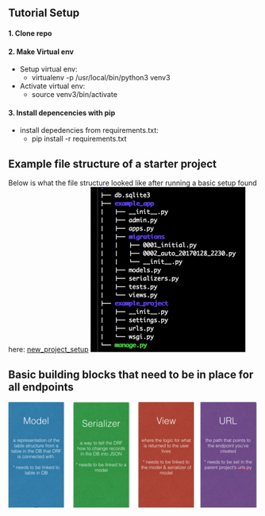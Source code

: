 ## Tutorial Setup
#### 1. Clone repo 
#### 2. Make Virtual env 
- Setup virtual env: 
  - virtualenv -p /usr/local/bin/python3 venv3  
- Activate virtual env: 
  - source venv3/bin/activate 
  
#### 3. Install depencencies with pip
- install depedencies from requirements.txt: <br>
  - pip install -r requirements.txt <br> 
    
## Example file structure of a starter project
Below is what the file structure looked like after running a basic setup found here: [new_project_setup](http://www.django-rest-framework.org/tutorial/quickstart/) 
![tree structure of project](./images_readme/file_structure.png?raw=true "Optional Title")

## Basic building blocks that need to be in place for all endpoints 
![tree structure of project](./images_readme/DRFpieces.png?raw=true "Optional Title")

  
